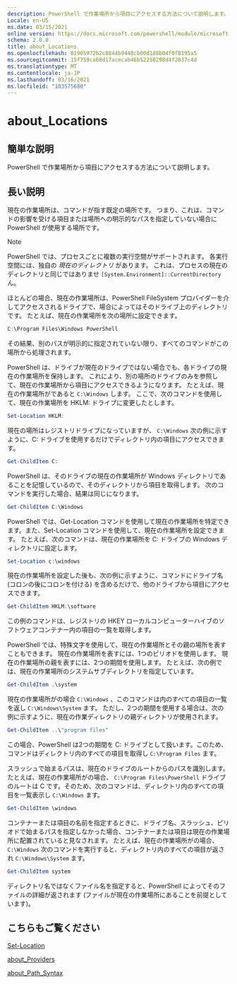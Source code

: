```yaml
---
description: PowerShell で作業場所から項目にアクセスする方法について説明します。
Locale: en-US
ms.date: 03/15/2021
online version: https://docs.microsoft.com/powershell/module/microsoft.powershell.core/about/about_locations?view=powershell-5.1&WT.mc_id=ps-gethelp
schema: 2.0.0
title: about_Locations
ms.openlocfilehash: 01905972b2c0844b9440cb00d1d8b04f0f8195a5
ms.sourcegitcommit: 15f759ca68d17acecab46b52250298d4f2037c4d
ms.translationtype: MT
ms.contentlocale: ja-JP
ms.lasthandoff: 03/16/2021
ms.locfileid: "103575680"
---
```

# <a name="about_locations"></a>about_Locations

## <a name="short-description"></a>簡単な説明
PowerShell で作業場所から項目にアクセスする方法について説明します。

## <a name="long-description"></a>長い説明

現在の作業場所は、コマンドが指す既定の場所です。
つまり、これは、コマンドの影響を受ける項目または場所への明示的なパスを指定していない場合に PowerShell が使用する場所です。

> [!NOTE]
> PowerShell では、プロセスごとに複数の実行空間がサポートされます。 各実行空間には、独自の _現在のディレクトリ_ があります。 これは、プロセスの現在のディレクトリと同じではありませ `[System.Environment]::CurrentDirectory` ん。

ほとんどの場合、現在の作業場所は、PowerShell FileSystem プロバイダーを介してアクセスされるドライブで、場合によってはそのドライブ上のディレクトリです。
たとえば、現在の作業場所を次の場所に設定できます。

```powershell
C:\Program Files\Windows PowerShell
```

その結果、別のパスが明示的に指定されていない限り、すべてのコマンドがこの場所から処理されます。

PowerShell は、ドライブが現在のドライブではない場合でも、各ドライブの現在の作業場所を保持します。 これにより、別の場所のドライブのみを参照して、現在の作業場所から項目にアクセスできるようになります。
たとえば、現在の作業場所がであると `C:\Windows` します。 ここで、次のコマンドを使用して、現在の作業場所を HKLM: ドライブに変更したとします。

```powershell
Set-Location HKLM:
```

現在の場所はレジストリドライブになっていますが、 `C:\Windows` 次の例に示すように、C: ドライブを使用するだけでディレクトリ内の項目にアクセスできます。

```powershell
Get-ChildItem C:
```

PowerShell は、そのドライブの現在の作業場所が Windows ディレクトリであることを記憶しているので、そのディレクトリから項目を取得します。 次のコマンドを実行した場合、結果は同じになります。

```powershell
Get-ChildItem C:\Windows
```

PowerShell では、Get-Location コマンドを使用して現在の作業場所を特定できます。また、Set-Location コマンドを使用して、現在の作業場所を設定できます。 たとえば、次のコマンドは、現在の作業場所を C: ドライブの Windows ディレクトリに設定します。

```powershell
Set-Location c:\windows
```

現在の作業場所を設定した後も、次の例に示すように、コマンドにドライブ名 (コロンの後にコロンを付ける) を含めるだけで、他のドライブから項目にアクセスできます。

```powershell
Get-ChildItem HKLM:\software
```

この例のコマンドは、レジストリの HKEY ローカルコンピューターハイブのソフトウェアコンテナー内の項目の一覧を取得します。

PowerShell では、特殊文字を使用して、現在の作業場所とその親の場所を表すこともできます。 現在の作業場所を表すには、1つのピリオドを使用します。 現在の作業場所の親を表すには、2つの期間を使用します。 たとえば、次の例では、現在の作業場所のシステムサブディレクトリを指定しています。

```powershell
Get-ChildItem .\system
```

現在の作業場所がの場合 `C:\Windows` 、このコマンドは内のすべての項目の一覧を返し `C:\Windows\System` ます。 ただし、2つの期間を使用する場合は、次の例に示すように、現在の作業ディレクトリの親ディレクトリが使用されます。

```powershell
Get-ChildItem ..\"program files"
```

この場合、PowerShell は2つの期間を C: ドライブとして扱います。このため、コマンドはディレクトリ内のすべての項目を取得し `C:\Program Files` ます。

スラッシュで始まるパスは、現在のドライブのルートからのパスを識別します。 たとえば、現在の作業場所がの場合、 `C:\Program Files\PowerShell` ドライブのルートは C です。そのため、次のコマンドは、ディレクトリ内のすべての項目を一覧表示し `C:\Windows` ます。

```powershell
Get-ChildItem \windows
```

コンテナーまたは項目の名前を指定するときに、ドライブ名、スラッシュ、ピリオドで始まるパスを指定しなかった場合、コンテナーまたは項目は現在の作業場所に配置されていると見なされます。 たとえば、現在の作業場所がの場合、 `C:\Windows` 次のコマンドを実行すると、ディレクトリ内のすべての項目が返され `C:\Windows\System` ます。

```powershell
Get-ChildItem system
```

ディレクトリ名ではなくファイル名を指定すると、PowerShell によってそのファイルの詳細が返されます (ファイルが現在の作業場所にあることを前提としています)。

## <a name="see-also"></a>こちらもご覧ください

[Set-Location](xref:Microsoft.PowerShell.Management.Set-Location)

[about_Providers](about_Providers.md)

[about_Path_Syntax](about_Path_Syntax.md)
